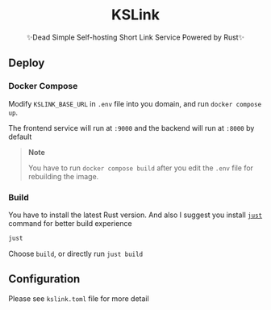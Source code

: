 <div align="center">

<h1> KSLink </h1>

✨Dead Simple Self-hosting Short Link Service Powered by Rust✨

</div>

## Deploy

### Docker Compose

Modify `KSLINK_BASE_URL` in `.env` file into you domain, and run `docker compose up`.

The frontend service will run at `:9000` and the backend will run at `:8000` by default

> **Note**
>
> You have to run `docker compose build` after you edit the `.env` file for rebuilding the image.

### Build

You have to install the latest Rust version. And also I suggest you install [`just`](https://github.com/casey/just) command for better build experience

```bash
just
```

Choose `build`, or directly run `just build`

## Configuration

Please see `kslink.toml` file for more detail
